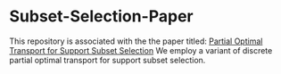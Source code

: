 # Subset-Selection-Paper

This repository is associated with the the paper titled: [Partial Optimal Transport for Support Subset Selection](https://openreview.net/pdf?id=75CcopPxIr)
We employ a variant of discrete partial optimal transport for support subset selection.

